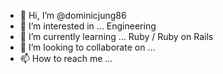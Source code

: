 - 👋 Hi, I’m @dominicjung86
- 👀 I’m interested in ... Engineering
- 🌱 I’m currently learning ... Ruby / Ruby on Rails
- 💞️ I’m looking to collaborate on ...
- 📫 How to reach me ...

<!---
dominicjung86/dominicjung86 is a ✨ special ✨ repository because its `README.md` (this file) appears on your GitHub profile.
You can click the Preview link to take a look at your changes.
--->
